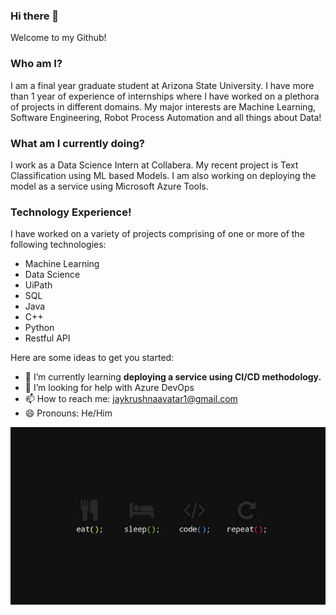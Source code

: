 ### Hi there 👋
Welcome to my Github!

### Who am I?
I am a final year graduate student at Arizona State University. I have more than 1 year of experience of internships where I have worked on a plethora of projects in different domains. 
My major interests are Machine Learning, Software Engineering, Robot Process Automation and all things about Data!

### What am I currently doing?
I work as a Data Science Intern at Collabera. My recent project is Text Classification using ML based Models. I am also working on deploying the model as a service using Microsoft Azure Tools. 


### Technology Experience!
I have worked on a variety of projects comprising of one or more of the following technologies:
- Machine Learning
- Data Science
- UiPath
- SQL
- Java
- C++ 
- Python
- Restful API

<!--
**avatarjaykrushna/avatarjaykrushna** is a ✨ _special_ ✨ repository because its `README.md` (this file) appears on your GitHub profile.
- 🔭 I’m currently working on - 👯 I’m looking to collaborate on ... ...   - 💬 Ask me about ... - ⚡ Fun fact: ...-->
Here are some ideas to get you started:

- 🌱 I’m currently learning **deploying a service using CI/CD methodology.**
- 🤔 I’m looking for help with Azure DevOps
- 📫 How to reach me: jaykrushnaavatar1@gmail.com
- 😄 Pronouns: He/Him


![image](https://github.com/avatarjaykrushna/avatarjaykrushna/blob/main/image.jpg)
